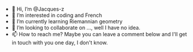 - 👋 Hi, I’m @Jacques-z
- 👀 I’m interested in coding and French
- 🌱 I’m currently learning Riemannian geometry
- 💞️ I’m looking to collaborate on ..., well I have no idea.
- 📫 How to reach me? Maybe you can leave a comment below and I'll get in touch with you one day, I don't know.

<!---
JaquesZ/JaquesZ is a ✨ special ✨ repository because its `README.md` (this file) appears on your GitHub profile.
You can click the Preview link to take a look at your changes.
--->
